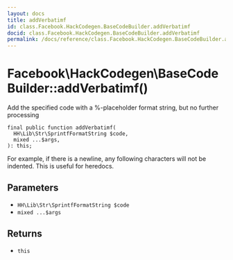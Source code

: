 ```yaml
---
layout: docs
title: addVerbatimf
id: class.Facebook.HackCodegen.BaseCodeBuilder.addVerbatimf
docid: class.Facebook.HackCodegen.BaseCodeBuilder.addVerbatimf
permalink: /docs/reference/class.Facebook.HackCodegen.BaseCodeBuilder.addVerbatimf/
---
```

# Facebook\\HackCodegen\\BaseCodeBuilder::addVerbatimf()




Add the specified code with a %-placeholder format string, but no further
processing




``` Hack
final public function addVerbatimf(
  HH\Lib\Str\SprintfFormatString $code,
  mixed ...$args,
): this;
```




For example, if there is a newline, any following characters will not be
indented. This is useful for heredocs.




## Parameters




- ` HH\Lib\Str\SprintfFormatString $code `
- ` mixed ...$args `




## Returns




+ ` this `